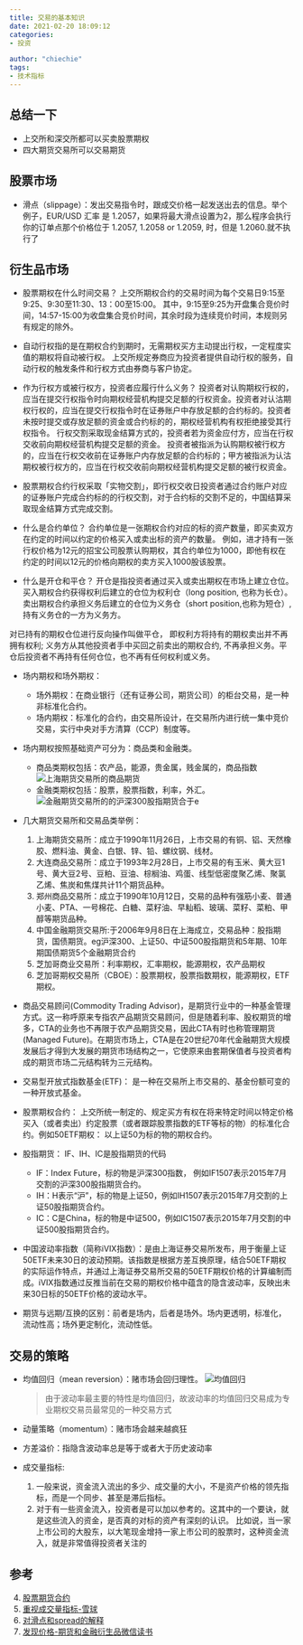 ```yaml
---
title: 交易的基本知识
date: 2021-02-20 18:09:12
categories: 
- 投资

author: "chiechie"
tags:
- 技术指标
---
```


## 总结一下

- 上交所和深交所都可以买卖股票期权
- 四大期货交易所可以交易期货


## 股票市场

-  滑点（slippage）：发出交易指令时，跟成交价格一起发送出去的信息。举个例子，EUR/USD 汇率 是 1.2057，如果将最大滑点设置为2，那么程序会执行你的订单点那个价格位于 1.2057, 1.2058 or 1.2059, 时，但是 1.2060.就不执行了



## 衍生品市场

- 股票期权在什么时间交易？ 上交所期权合约的交易时间为每个交易日9:15至9:25、9:30至11:30、13：00至15:00。 其中，9:15至9:25为开盘集合竞价时间，14:57-15:00为收盘集合竞价时间，其余时段为连续竞价时间，本规则另有规定的除外。
  
- 自动行权指的是在期权合约到期时，无需期权买方主动提出行权，一定程度实值的期权将自动被行权。 上交所规定券商应为投资者提供自动行权的服务，自动行权的触发条件和行权方式由券商与客户协定。

- 作为行权方或被行权方，投资者应履行什么义务？ 投资者对认购期权行权的，应当在提交行权指令时向期权经营机构提交足额的行权资金。投资者对认沽期权行权的，应当在提交行权指令时在证券账户中存放足额的合约标的。投资者未按时提交或存放足额的资金或合约标的的，期权经营机构有权拒绝接受其行权指令。 行权交割采取现金结算方式的，投资者若为资金应付方，应当在行权交收前向期权经营机构提交足额的资金。 投资者被指派为认购期权被行权方的，应当在行权交收前在证券账户内存放足额的合约标的；甲方被指派为认沽期权被行权方的，应当在行权交收前向期权经营机构提交足额的被行权资金。

- 股票期权合约行权采取「实物交割」，即行权交收日投资者通过合约账户对应的证券账户完成合约标的的行权交割，对于合约标的交割不足的，中国结算采取现金结算方式完成交割。
- 什么是合约单位？ 合约单位是一张期权合约对应的标的资产数量，即买卖双方在约定的时间以约定的价格买入或卖出标的资产的数量。 例如，进才持有一张行权价格为12元的招宝公司股票认购期权，其合约单位为1000，即他有权在约定的时间以12元的价格向期权的卖方买入1000股该股票。
  
- 什么是开仓和平仓？
开仓是指投资者通过买入或卖出期权在市场上建立仓位。买入期权合约获得权利后建立的仓位为权利仓（long position, 也称为长仓）。卖出期权合约承担义务后建立的仓位为义务仓（short position,也称为短仓）,持有义务仓的一方为义务方。

对已持有的期权仓位进行反向操作叫做平仓， 即权利方将持有的期权卖出并不再拥有权利; 义务方从其他投资者手中买回之前卖出的期权合约, 不再承担义务。平仓后投资者不再持有任何仓位，也不再有任何权利或义务。
- 场内期权和场外期权：
  - 场外期权：在商业银行（还有证券公司，期货公司）的柜台交易，是一种非标准化合约。
  - 场内期权：标准化的合约，由交易所设计，在交易所内进行统一集中竞价交易，实行中央对手方清算（CCP）制度等。
- 场内期权按照基础资产可分为：商品类和金融类。
  - 商品类期权包括：农产品，能源，贵金属，贱金属的，商品指数
    ![上海期货交易所的商品期货](img.png)
  - 金融类期权包括：股票，股票指数，利率，外汇。
    ![金融期货交易所的的沪深300股指期货合于e](img_1.png)
- 几大期货交易所和交易品类举例：
    1. 上海期货交易所：成立于1990年11月26日，上市交易的有铜、铝、天然橡胶、燃料油、黄金、白银、锌、铅、螺纹钢、线材。
    2. 大连商品交易所：成立于1993年2月28日，上市交易的有玉米、黄大豆1号、黄大豆2号、豆粕、豆油、棕榈油、鸡蛋、线型低密度聚乙烯、聚氯乙烯、焦炭和焦煤共计11个期货品种。
    3. 郑州商品交易所：成立于1990年10月12日，交易的品种有强筋小麦、普通小麦、PTA、一号棉花、白糖、菜籽油、早籼稻、玻璃、菜籽、菜粕、甲醇等期货品种。
    4. 中国金融期货交易所:于2006年9月8日在上海成立，交易品种：股指期货，国债期货。eg沪深300、上证50、中证500股指期货和5年期、10年期国债期货5个金融期货合约
    5. 芝加哥商业交易所：利率期权，汇率期权，能源期权，农产品期权 
    6. 芝加哥期权交易所（CBOE）：股票期权，股票指数期权，能源期权，ETF期权。
    
- 商品交易顾问(Commodity Trading Advisor)，是期货行业中的一种基金管理方式。这一称呼原来专指农产品期货交易顾问，但是随着利率、股权期货的增多，CTA的业务也不再限于农产品期货交易，因此CTA有时也称管理期货(Managed Future)。在期货市场上，CTA是在20世纪70年代金融期货大规模发展后才得到大发展的期货市场结构之一，它使原来由套期保值者与投资者构成的期货市场二元结构转为三元结构。
- 交易型开放式指数基金(ETF)： 是一种在交易所上市交易的、基金份额可变的一种开放式基金。
- 股票期权合约： 上交所统一制定的、规定买方有权在将来特定时间以特定价格买入（或者卖出）约定股票（或者跟踪股票指数的ETF等标的物）的标准化合约。例如50ETF期权： 以上证50为标的物的期权合约。
- 股指期货： IF、IH、IC是股指期货的代码
    - IF：Index Future，标的物是沪深300指数， 例如IF1507表示2015年7月交割的沪深300股指期货合约。
    - IH：H表示“沪”，标的物是上证50，例如IH1507表示2015年7月交割的上证50股指期货合约。
    - IC：C是China，标的物是中证500，例如IC1507表示2015年7月交割的中证500股指期货合约。
- 中国波动率指数（简称iVIX指数）：是由上海证券交易所发布，用于衡量上证50ETF未来30日的波动预期。该指数是根据方差互换原理，结合50ETF期权的实际运作特点，并通过上海证券交易所交易的50ETF期权价格的计算编制而成。iVIX指数通过反推当前在交易的期权价格中蕴含的隐含波动率，反映出未来30日标的50ETF价格的波动水平。
- 期货与远期/互换的区别：前者是场内，后者是场外。场内更透明，标准化，流动性高；场外更定制化，流动性低。

## 交易的策略

- 均值回归（mean reversion）：赌市场会回归理性。
  ![均值回归](img.png) 

    > 由于波动率最主要的特性是均值回归，故波动率的均值回归交易成为专业期权交易员最常见的一种交易方式
- 动量策略（momentum）：赌市场会越来越疯狂
  
- 方差溢价：指隐含波动率总是等于或者大于历史波动率


- 成交量指标:
  
    1. 一般来说，资金流入流出的多少、成交量的大小，不是资产价格的领先指标，而是一个同步、甚至是滞后指标。
    2. 对于有一些资金流入，投资者是可以加以参考的。这其中的一个要诀，就是这些流入的资金，是否真的对标的资产有深刻的认识。
       比如说，当一家上市公司的大股东，以大笔现金增持一家上市公司的股票时，这种资金流入，就是非常值得投资者关注的


## 参考
4. [股票期货合约](https://www.htsc.com.cn/browser/view/gpqq.jsp#tit2)
1. [重视成交量指标-雪球](https://xueqiu.com/1340904670/172198829)
2. [对滑点和spread的解释](https://blackwellglobal.com/max-spread-slippage-mean/)
3. [发现价格-期货和金融衍生品微信读书](https://weread.qq.com/web/reader/59d32f0071645a1359d4060kd3d322001ad3d9446802347)